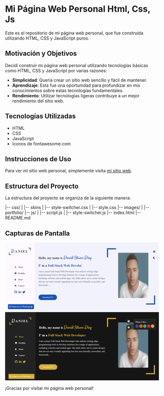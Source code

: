 # Mi Página Web Personal Html, Css, Js

Este es el repositorio de mi página web personal, que fue construida utilizando HTML, CSS y JavaScript puros.

## Motivación y Objetivos

Decidí construir mi página web personal utilizando tecnologías básicas como HTML, CSS y JavaScript por varias razones:
- **Simplicidad**: Quería crear un sitio web sencillo y fácil de mantener.
- **Aprendizaje**: Esta fue una oportunidad para profundizar en mis conocimientos sobre estas tecnologías fundamentales.
- **Rendimiento**: Utilizar tecnologías ligeras contribuye a un mejor rendimiento del sitio web.

## Tecnologías Utilizadas

- HTML
- CSS
- JavaScript
- Iconos de fontawesome.com

## Instrucciones de Uso

Para ver mi sitio web personal, simplemente visita [mi sitio web](https://daniels35.com/).

## Estructura del Proyecto

La estructura del proyecto se organiza de la siguiente manera:

|-- css/
| |-- skins
| |-- style-switcher.css
| |-- style.css
|-- images/
| |-- portfolio/
|-- js/
| |-- script.js
| |-- style-switcher.js
|-- index.html
|-- README.md

## Capturas de Pantalla

![Captura de Pantalla 1](./pantalla1.png)
![Captura de Pantalla 2](./depantalla2.png)


¡Gracias por visitar mi página web personal!
